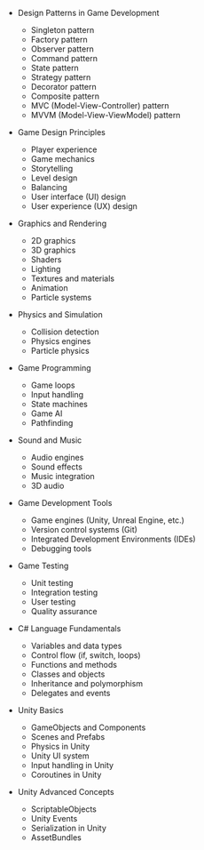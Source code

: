 - Design Patterns in Game Development
  - Singleton pattern 
  - Factory pattern
  - Observer pattern
  - Command pattern
  - State pattern
  - Strategy pattern 
  - Decorator pattern 
  - Composite pattern
  - MVC (Model-View-Controller) pattern
  - MVVM (Model-View-ViewModel) pattern 

- Game Design Principles
  - Player experience
  - Game mechanics 
  - Storytelling 
  - Level design
  - Balancing 
  - User interface (UI) design 
  - User experience (UX) design 

- Graphics and Rendering
  - 2D graphics
  - 3D graphics
  - Shaders
  - Lighting
  - Textures and materials
  - Animation 
  - Particle systems

- Physics and Simulation
  - Collision detection
  - Physics engines
  - Particle physics

- Game Programming
  - Game loops
  - Input handling
  - State machines 
  - Game AI 
  - Pathfinding 

- Sound and Music
  - Audio engines 
  - Sound effects 
  - Music integration 
  - 3D audio 

- Game Development Tools
  - Game engines (Unity, Unreal Engine, etc.)
  - Version control systems (Git)
  - Integrated Development Environments (IDEs)
  - Debugging tools

- Game Testing
  - Unit testing 
  - Integration testing 
  - User testing 
  - Quality assurance

- C# Language Fundamentals
  - Variables and data types
  - Control flow (if, switch, loops)
  - Functions and methods
  - Classes and objects 
  - Inheritance and polymorphism 
  - Delegates and events 

- Unity Basics
  - GameObjects and Components
  - Scenes and Prefabs 
  - Physics in Unity
  - Unity UI system 
  - Input handling in Unity 
  - Coroutines in Unity 

- Unity Advanced Concepts
  - ScriptableObjects 
  - Unity Events 
  - Serialization in Unity 
  - AssetBundles 
